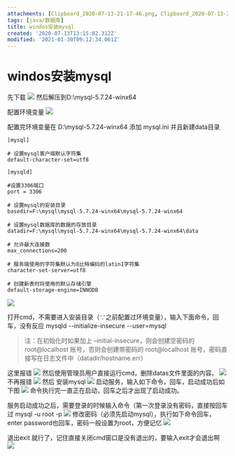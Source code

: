 ```yaml
---
attachments: [Clipboard_2020-07-13-21-17-46.png, Clipboard_2020-07-13-21-24-33.png, Clipboard_2020-07-13-21-25-31.png, Clipboard_2020-07-13-21-47-00.png, Clipboard_2020-07-13-21-48-55.png, Clipboard_2020-07-13-21-50-23.png, Clipboard_2020-07-13-21-53-10.png, Clipboard_2020-07-13-21-54-33.png, Clipboard_2020-07-13-21-55-28.png, Clipboard_2020-07-13-22-02-30.png, Clipboard_2020-07-13-22-04-19.png, Clipboard_2020-07-13-22-10-46.png, Clipboard_2020-07-13-22-11-36.png]
tags: [java/数据库]
title: windos安装mysql
created: '2020-07-13T13:15:02.312Z'
modified: '2021-01-30T09:12:34.061Z'
---
```


# windos安装mysql

先下载
![](@attachment/Clipboard_2020-07-13-21-17-46.png)
然后解压到D:\mysql-5.7.24-winx64

配置环境变量
![](@attachment/Clipboard_2020-07-13-21-24-33.png)

配置完环境变量在 D:\mysql-5.7.24-winx64 添加 mysql.ini 并且新建data目录
```
[mysql]

# 设置mysql客户端默认字符集
default-character-set=utf8 

[mysqld]

#设置3306端口
port = 3306 

# 设置mysql的安装目录
basedir=F:\mysql\mysql-5.7.24-winx64\mysql-5.7.24-winx64

# 设置mysql数据库的数据的存放目录
datadir=F:\mysql\mysql-5.7.24-winx64\mysql-5.7.24-winx64\data

# 允许最大连接数
max_connections=200

# 服务端使用的字符集默认为8比特编码的latin1字符集
character-set-server=utf8

# 创建新表时将使用的默认存储引擎
default-storage-engine=INNODB

```
![](@attachment/Clipboard_2020-07-13-21-53-10.png)

打开cmd，不需要进入安装目录（∵之前配置过环境变量），输入下面命令，回车，没有反应
mysqld --initialize-insecure --user=mysql
>注：在初始化时如果加上 –initial-insecure，则会创建空密码的 root@localhost 账号，否则会创建带密码的 root@localhost 账号，密码直接写在日志文件中（datadir/hostname.err）

这里报错
![](@attachment/Clipboard_2020-07-13-21-47-00.png)
然后使用管理员用户直接运行cmd，删除datas文件里面的内容。 
![](@attachment/Clipboard_2020-07-13-21-48-55.png)
不再报错
![](@attachment/Clipboard_2020-07-13-21-50-23.png)
然后 安装mysql
![](@attachment/Clipboard_2020-07-13-21-55-28.png)
启动服务，输入如下命令，回车，启动成功后如下图
![](@attachment/Clipboard_2020-07-13-22-02-30.png)
命令执行完一直正在启动，回车之后才出现了启动成功。

服务启动成功之后，需要登录的时候输入命令（第一次登录没有密码，直接按回车过
mysql -u root -p
![](@attachment/Clipboard_2020-07-13-22-04-19.png)
修改密码（必须先启动mysql），执行如下命令回车，enter password也回车，密码一般设置为root，方便记忆
![](@attachment/Clipboard_2020-07-13-22-10-46.png)

退出exit 就行了，记住直接关闭cmd窗口是没有退出的，要输入exit才会退出啊
![](@attachment/Clipboard_2020-07-13-22-11-36.png)




